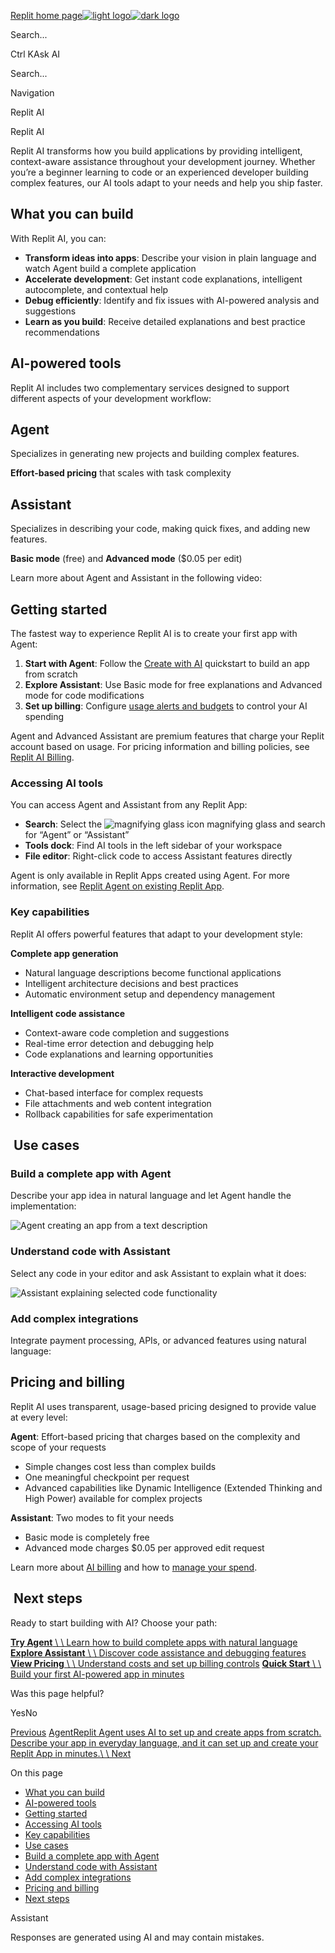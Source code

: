 [Replit home page![light logo](https://mintlify.s3.us-west-1.amazonaws.com/replit/logo/light.svg)![dark logo](https://mintlify.s3.us-west-1.amazonaws.com/replit/logo/dark.svg)](https://docs.replit.com/)

Search...

Ctrl KAsk AI

Search...

Navigation

Replit AI

Replit AI

Replit AI transforms how you build applications by providing intelligent, context-aware assistance throughout your development journey. Whether you’re a beginner learning to code or an experienced developer building complex features, our AI tools adapt to your needs and help you ship faster.

## [​](https://docs.replit.com/category/replit-ai\#what-you-can-build)  What you can build

With Replit AI, you can:

- **Transform ideas into apps**: Describe your vision in plain language and watch Agent build a complete application
- **Accelerate development**: Get instant code explanations, intelligent autocomplete, and contextual help
- **Debug efficiently**: Identify and fix issues with AI-powered analysis and suggestions
- **Learn as you build**: Receive detailed explanations and best practice recommendations

## [​](https://docs.replit.com/category/replit-ai\#ai-powered-tools)  AI-powered tools

Replit AI includes two complementary services designed to support different aspects of your development workflow:

## Agent

Specializes in generating new projects and building complex features.

**Effort-based pricing** that scales with task complexity

## Assistant

Specializes in describing your code, making quick fixes, and adding new features.

**Basic mode** (free) and **Advanced mode** ($0.05 per edit)

Learn more about Agent and Assistant in the following video:

## [​](https://docs.replit.com/category/replit-ai\#getting-started)  Getting started

The fastest way to experience Replit AI is to create your first app with Agent:

1. **Start with Agent**: Follow the [Create with AI](https://docs.replit.com/getting-started/quickstarts/ask-ai) quickstart to build an app from scratch
2. **Explore Assistant**: Use Basic mode for free explanations and Advanced mode for code modifications
3. **Set up billing**: Configure [usage alerts and budgets](https://docs.replit.com/billing/managing-spend) to control your AI spending

Agent and Advanced Assistant are premium features that charge your Replit account
based on usage. For pricing information and billing policies, see [Replit AI Billing](https://docs.replit.com/billing/ai-billing).

### [​](https://docs.replit.com/category/replit-ai\#accessing-ai-tools)  Accessing AI tools

You can access Agent and Assistant from any Replit App:

- **Search**: Select the ![magnifying glass icon](https://mintlify.s3.us-west-1.amazonaws.com/replit/images/icons/workspace-search-icon.svg) magnifying glass and search for “Agent” or “Assistant”
- **Tools dock**: Find AI tools in the left sidebar of your workspace
- **File editor**: Right-click code to access Assistant features directly

Agent is only available in Replit Apps created using Agent.
For more information, see [Replit Agent on existing Replit App](https://docs.replit.com/replitai/agent#replit-agent-on-existing-replit-app).

### [​](https://docs.replit.com/category/replit-ai\#key-capabilities)  Key capabilities

Replit AI offers powerful features that adapt to your development style:

**Complete app generation**

- Natural language descriptions become functional applications
- Intelligent architecture decisions and best practices
- Automatic environment setup and dependency management

**Intelligent code assistance**

- Context-aware code completion and suggestions
- Real-time error detection and debugging help
- Code explanations and learning opportunities

**Interactive development**

- Chat-based interface for complex requests
- File attachments and web content integration
- Rollback capabilities for safe experimentation

## [​](https://docs.replit.com/category/replit-ai\#use-cases)  Use cases

### [​](https://docs.replit.com/category/replit-ai\#build-a-complete-app-with-agent)  Build a complete app with Agent

Describe your app idea in natural language and let Agent handle the implementation:

![Agent creating an app from a text description](https://mintlify.s3.us-west-1.amazonaws.com/replit/images/replitai/agent-start-building.avif)

### [​](https://docs.replit.com/category/replit-ai\#understand-code-with-assistant)  Understand code with Assistant

Select any code in your editor and ask Assistant to explain what it does:

![Assistant explaining selected code functionality](https://mintlify.s3.us-west-1.amazonaws.com/replit/images/replitai/replitai-overview-assistant-explain.webp)

### [​](https://docs.replit.com/category/replit-ai\#add-complex-integrations)  Add complex integrations

Integrate payment processing, APIs, or advanced features using natural language:

## [​](https://docs.replit.com/category/replit-ai\#pricing-and-billing)  Pricing and billing

Replit AI uses transparent, usage-based pricing designed to provide value at every level:

**Agent**: Effort-based pricing that charges based on the complexity and scope of your requests

- Simple changes cost less than complex builds
- One meaningful checkpoint per request
- Advanced capabilities like Dynamic Intelligence (Extended Thinking and High Power) available for complex projects

**Assistant**: Two modes to fit your needs

- Basic mode is completely free
- Advanced mode charges $0.05 per approved edit request

Learn more about [AI billing](https://docs.replit.com/billing/ai-billing) and how to [manage your spend](https://docs.replit.com/billing/managing-spend).

## [​](https://docs.replit.com/category/replit-ai\#next-steps)  Next steps

Ready to start building with AI? Choose your path:

[**Try Agent** \\
\\
Learn how to build complete apps with natural language](https://docs.replit.com/replitai/agent) [**Explore Assistant** \\
\\
Discover code assistance and debugging features](https://docs.replit.com/replitai/assistant) [**View Pricing** \\
\\
Understand costs and set up billing controls](https://docs.replit.com/billing/ai-billing) [**Quick Start** \\
\\
Build your first AI-powered app in minutes](https://docs.replit.com/getting-started/quickstarts/ask-ai)

Was this page helpful?

YesNo

[Previous](https://docs.replit.com/replit-workspace/templates) [AgentReplit Agent uses AI to set up and create apps from scratch. Describe your app in everyday language, and it can set up and create your Replit App in minutes.\\
\\
Next](https://docs.replit.com/replitai/agent)

On this page

- [What you can build](https://docs.replit.com/category/replit-ai#what-you-can-build)
- [AI-powered tools](https://docs.replit.com/category/replit-ai#ai-powered-tools)
- [Getting started](https://docs.replit.com/category/replit-ai#getting-started)
- [Accessing AI tools](https://docs.replit.com/category/replit-ai#accessing-ai-tools)
- [Key capabilities](https://docs.replit.com/category/replit-ai#key-capabilities)
- [Use cases](https://docs.replit.com/category/replit-ai#use-cases)
- [Build a complete app with Agent](https://docs.replit.com/category/replit-ai#build-a-complete-app-with-agent)
- [Understand code with Assistant](https://docs.replit.com/category/replit-ai#understand-code-with-assistant)
- [Add complex integrations](https://docs.replit.com/category/replit-ai#add-complex-integrations)
- [Pricing and billing](https://docs.replit.com/category/replit-ai#pricing-and-billing)
- [Next steps](https://docs.replit.com/category/replit-ai#next-steps)

Assistant

Responses are generated using AI and may contain mistakes.